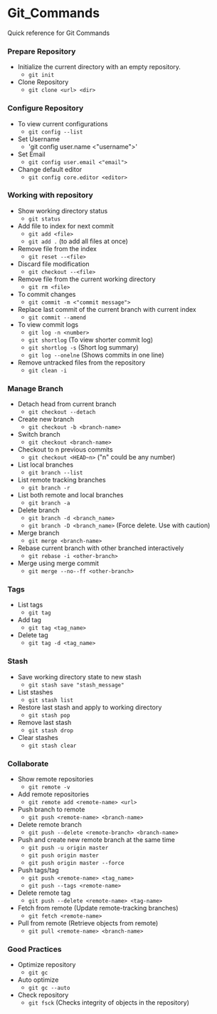 # Git_Commands
Quick reference for Git Commands

### Prepare Repository
- Initialize the current directory with an empty repository.
   - `git init`
- Clone Repository
  - `git clone <url> <dir>`
  
### Configure Repository
- To view current configurations
  - `git config --list`
- Set Username
  - 'git config user.name <"username">'
- Set Email
  - `git config user.email <"email">`
- Change default editor
  - `git config core.editor <editor>`
  
### Working with repository
- Show working directory status
  - `git status`
- Add file to index for next commit
  - `git add <file>`
  - `git add .`  (to add all files at once)
- Remove file from the index
  - `git reset --<file>`
- Discard file modification
  - `git checkout --<file>`
- Remove file from the current working directory
  - `git rm <file>`
- To commit changes
  - `git commit -m <"commit message">`
- Replace last commit of the current branch with current index
  - `git commit --amend`
- To view commit logs
  - `git log -n <number>`
  - `git shortlog` (To view shorter commit log)
  - `git shortlog -s` (Short log summary)
  - `git log --onelne` (Shows commits in one line)
- Remove untracked files from the repository
  - `git clean -i`
  
### Manage Branch
- Detach head from current branch
   - `git checkout --detach`
- Create new branch
   - `git checkout -b <branch-name>`
- Switch branch
   - `git checkout <branch-name>`
- Checkout to n previous commits
   - `git checkout <HEAD~n>` ("n" could be any number)
- List local branches
   - `git branch --list`
- List remote tracking branches
   - `git branch -r`
- List both remote and local branches
   - `git branch -a`
- Delete branch
   - `git branch -d <branch_name>`
   - `git branch -D <branch_name>` (Force delete. Use with caution)
- Merge branch
   - `git merge <branch-name>`
- Rebase current branch with other branched interactively
   - `git rebase -i <other-branch>`
- Merge using merge commit
   - `git merge --no--ff <other-branch>`

### Tags
- List tags
   - `git tag`
- Add tag
   - `git tag <tag_name>`
- Delete tag
   - `git tag -d <tag_name>`

### Stash
- Save working directory state to new stash
   - `git stash save "stash_message"`
- List stashes
   - `git stash list`
- Restore last stash and apply to working directory
   - `git stash pop`
- Remove last stash
   - `git stash drop`
- Clear stashes
   - `git stash clear`

### Collaborate
- Show remote repositories
   - `git remote -v`
- Add remote repositories
   - `git remote add <remote-name> <url>`
- Push branch to remote
   - `git push <remote-name> <branch-name>`
- Delete remote branch
   - `git push --delete <remote-branch> <branch-name>`
- Push and create new remote branch at the same time
   - `git push -u origin master`
   - `git push origin master` <Normal push>
   - `git push origin master --force` <Force push>
- Push tags/tag
   - `git push <remote-name> <tag_name>`
   - `git push --tags <remote-name>`
- Delete remote tag
   - `git push --delete <remote-name> <tag-name>`
- Fetch from remote (Update remote-tracking branches)
   - `git fetch <remote-name>`
- Pull from remote (Retrieve objects from remote)
   -  `git pull <remote-name> <branch-name>`
   
### Good Practices
- Optimize repository
   - `git gc`
- Auto optimize
   - `git gc --auto`
- Check repository
   - `git fsck` (Checks integrity of objects in the repository)
